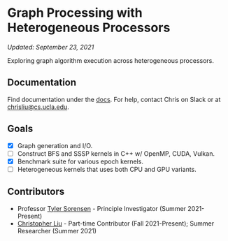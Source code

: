 # Graph Processing with Heterogeneous Processors

*Updated: September 23, 2021*

Exploring graph algorithm execution across heterogeneous processors.

## Documentation
Find documentation under the [docs](https://github.com/chrisliu/hetero-compute/tree/master/docs).  For help, contact Chris on Slack or at [chrisliu@cs.ucla.edu](mailto:chrisliu@cs.ucla.edu).

## Goals
 - [x] Graph generation and I/O.
 - [ ] Construct BFS and SSSP kernels in C++ w/ OpenMP, CUDA, Vulkan.
 - [x] Benchmark suite for various epoch kernels.
 - [ ] Heterogeneous kernels that uses both CPU and GPU variants.

## Contributors
- Professor [Tyler Sorensen](https://users.soe.ucsc.edu/~tsorensen/) - Principle Investigator (Summer 2021-Present)
- [Christopher Liu](https://chrisliu.org/) - Part-time Contributor (Fall 2021-Present); Summer Researcher (Summer 2021)
